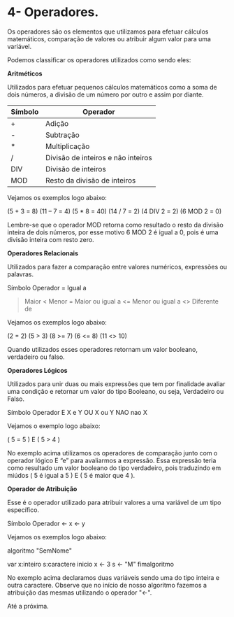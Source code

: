 # 4- Operadores.

Os operadores são os elementos que utilizamos para efetuar cálculos matemáticos, comparação de valores ou atribuir algum valor para uma variável.

Podemos classificar os operadores utilizados como sendo eles:

**Aritméticos**

Utilizados para efetuar pequenos cálculos matemáticos como a soma de dois números, a divisão de um número por outro e assim por diante.


Símbolo | Operador
--------|---------
+ | Adição
- | Subtração
* | Multiplicação
/ | Divisão de inteiros e não inteiros
DIV | Divisão de inteiros
MOD | Resto da divisão de inteiros

Vejamos os exemplos logo abaixo:

(5 + 3 = 8)   (11 – 7 = 4)   (5 * 8 = 40)   (14 / 7 = 2)   (4 DIV 2 = 2)    (6 MOD 2 = 0)

Lembre-se que o operador MOD retorna como resultado o resto da divisão inteira de dois números, por esse motivo 6 MOD 2 é igual a 0, pois é uma divisão inteira com resto zero.

**Operadores Relacionais**

Utilizados para fazer a comparação entre valores numéricos, expressões ou palavras.

Símbolo  	Operador
=	Igual a
>	Maior
<	Menor
>=	Maior ou igual a
<=	Menor ou igual a
<>	Diferente de

Vejamos os exemplos logo abaixo:

(2 = 2)   (5 > 3)   (8 >= 7)   (6 <= 8)   (11 <> 10)

Quando utilizados esses operadores retornam um valor booleano, verdadeiro ou falso.

**Operadores Lógicos**

Utilizados para unir duas ou mais expressões que tem por finalidade avaliar uma condição e retornar um valor do tipo Booleano, ou seja, Verdadeiro ou Falso.

Símbolo  	Operador
E	          X e Y
OU	          X ou Y
NAO	          nao X

Vejamos o exemplo logo abaixo:

( 5 = 5 ) E ( 5 > 4 )

No exemplo acima utilizamos os operadores de comparação junto com o operador lógico E “e” para avaliarmos a expressão. Essa expressão teria como resultado um valor booleano do tipo verdadeiro, pois traduzindo em miúdos ( 5 é igual a 5 ) E ( 5 é maior que 4 ).

**Operador de Atribuição**

Esse é o operador utilizado para atribuir valores a uma variável de um tipo específico.

Símbolo  	Operador
<-	x <- y

Vejamos os exemplos logo abaixo:

algoritmo "SemNome"

var
  x:inteiro
  s:caractere
inicio
  x <- 3
  s <- "M"
fimalgoritmo


No exemplo acima declaramos duas variáveis sendo uma do tipo inteira e outra caractere. Observe que no início de nosso algoritmo fazemos a atribuição das mesmas utilizando o operador "<-".

Até a próxima.